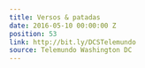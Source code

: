 ```yaml
---
title: Versos & patadas
date: 2016-05-10 00:00:00 Z
position: 53
link: http://bit.ly/DCSTelemundo
source: Telemundo Washington DC
---
```


